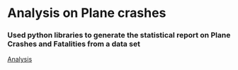 # Analysis on Plane crashes
### Used python libraries to generate the statistical report on Plane Crashes and Fatalities from a data set

[Analysis](./Fireflies_Vasavi_DAIV.pdf)
